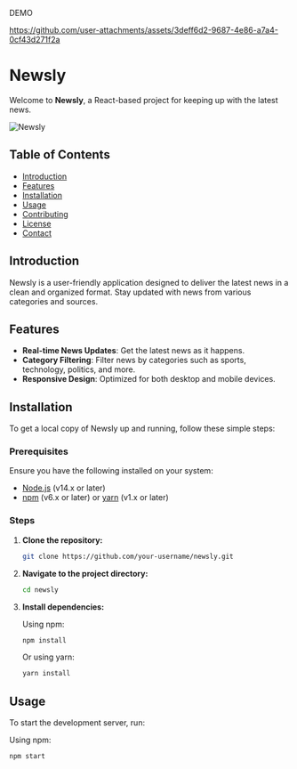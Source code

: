 DEMO

https://github.com/user-attachments/assets/3deff6d2-9687-4e86-a7a4-0cf43d271f2a


# Newsly

Welcome to **Newsly**, a React-based project for keeping up with the latest news.

![Newsly](./path/to/your/logo.png)

## Table of Contents

- [Introduction](#introduction)
- [Features](#features)
- [Installation](#installation)
- [Usage](#usage)
- [Contributing](#contributing)
- [License](#license)
- [Contact](#contact)

## Introduction

Newsly is a user-friendly application designed to deliver the latest news in a clean and organized format. Stay updated with news from various categories and sources.

## Features

- **Real-time News Updates**: Get the latest news as it happens.
- **Category Filtering**: Filter news by categories such as sports, technology, politics, and more.
- **Responsive Design**: Optimized for both desktop and mobile devices.

## Installation

To get a local copy of Newsly up and running, follow these simple steps:

### Prerequisites

Ensure you have the following installed on your system:

- [Node.js](https://nodejs.org/en/download/) (v14.x or later)
- [npm](https://www.npmjs.com/get-npm) (v6.x or later) or [yarn](https://yarnpkg.com/getting-started/install) (v1.x or later)

### Steps

1. **Clone the repository:**

    ```sh
    git clone https://github.com/your-username/newsly.git
    ```

2. **Navigate to the project directory:**

    ```sh
    cd newsly
    ```

3. **Install dependencies:**

    Using npm:

    ```sh
    npm install
    ```

    Or using yarn:

    ```sh
    yarn install
    ```

## Usage

To start the development server, run:

Using npm:

```sh
npm start

